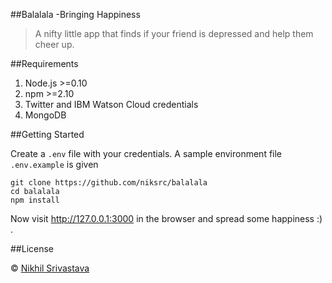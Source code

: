 ##Balalala -Bringing Happiness

>A nifty little app that finds if your friend is depressed and help them cheer up.

##Requirements
1. Node.js >=0.10
2. npm >=2.10
3. Twitter and IBM Watson Cloud credentials
4. MongoDB

##Getting Started

Create a `.env` file with your credentials.
A sample environment file `.env.example` is given

````
git clone https://github.com/niksrc/balalala
cd balalala
npm install
````
Now visit http://127.0.0.1:3000 in the browser and spread some happiness :) .


##License

&copy; [Nikhil Srivastava](http://niksrc.github.io)